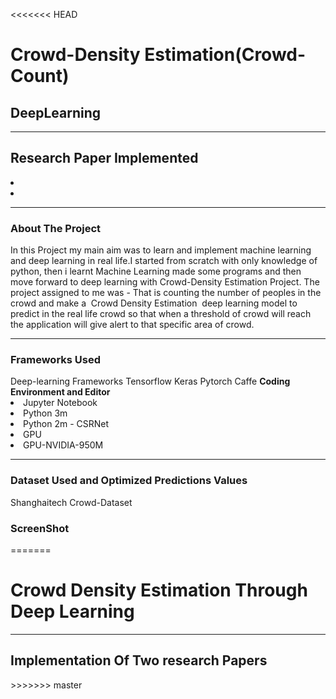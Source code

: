 <<<<<<< HEAD
<h1>Crowd-Density Estimation(Crowd-Count)</h1>
<h2>DeepLearning</h2>
<hr>
<h2>Research Paper Implemented</h2>
<li></li>
<li></li>
<hr>
<h3>About The Project</h3>
<p>In this Project my main aim was to learn and implement machine learning
and deep learning in real life.I started from scratch with only knowledge of
python, then i learnt Machine Learning made some programs and then move
forward to deep learning with Crowd-Density Estimation Project.
The project assigned to me was - That is counting the number of peoples in
the crowd and make a ​ Crowd Density Estimation ​ deep learning model to
predict in the real life crowd so that when a threshold of crowd will reach the
application will give alert to that specific area of crowd.</p>
<hr>
<h3>Frameworks Used</h3>
Deep-learning Frameworks
Tensorflow
Keras
Pytorch
Caffe
<strong>Coding Environment and Editor</strong>
<li>Jupyter Notebook</li>
<li>Python 3m</li>
<li>Python 2m - CSRNet
<li>GPU</li>
<li>GPU-NVIDIA-950M</li>
<hr>
<h3>Dataset Used and Optimized Predictions Values</h3>
Shanghaitech Crowd-Dataset
<h3>ScreenShot</h3>
=======
<h1>Crowd Density Estimation Through Deep Learning</h1>
<hr>
<h2>Implementation Of Two research Papers</h2>
>>>>>>> master
